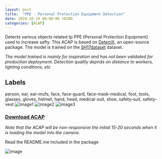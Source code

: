 ```yaml
---
layout: post
title:  "PPE - Personal Protection Equipment Detection"
date: 2024-10-19 00:00:00 +0200
categories: [ACAP]
---
```


Detects various objects related tp PPE (Personal Protection Equipment) used to increase safty.  This ACAP is based on [DetectX](https://github.com/pandosme/DetectX), an open-source package. The model is trained on the [SH17dataset](https://github.com/ahmadmughees/sh17dataset) dataset.  

*The model trained is mainly for inspiration and has not been validated for production deployment.  Detection quality depnds on distance to workers, lighting conditions, etc*

## Labels
person, ear, ear-mufs, face, face-guard, face-mask-medical, foot, tools, glasses, gloves, helmet, hand, head, medical-suit, shoe, safety-suit, safety-vest
![image1](https://raw.githubusercontent.com/pandosme/DetectX/PPE/pictures/PPE-Worker.jpg)
![image2](https://raw.githubusercontent.com/pandosme/DetectX/PPE/pictures/PPE-medical.jpg)
![image3](https://raw.githubusercontent.com/pandosme/DetectX/PPE/pictures/PPE-protection.jpg)


### [Download ACAP](https://www.dropbox.com/scl/fi/4xepl6iq9bzifi5uuf68a/PPE.zip?rlkey=on4ckeqys327lfcdl58xoofwk&st=8w5b6ati&dl=1)

_Note that the ACAP will be non-responsive the initial 15-20 seconds when it is loading the model into the camera._

Read the README.me included in the package

![image](https://api.aintegration.team/image/ppe)
